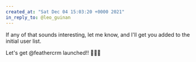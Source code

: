 ```yaml
---
created_at: "Sat Dec 04 15:03:20 +0000 2021"
in_reply_to: @leo_guinan
---
```


If any of that sounds interesting, let me know, and I'll get you added to the initial user list.

Let's get @feathercrm launched!! 🚀🚀🚀